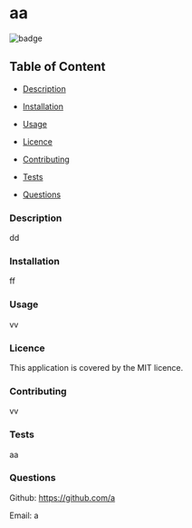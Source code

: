# aa

  ![badge](https://img.shields.io/badge/license-MIT-brightgreen)
 
  ## Table of Content

  - [Description](#description)

  - [Installation](#installation)

  - [Usage](#usage)

  - [Licence](#licence)

  - [Contributing](#contributing)

  - [Tests](#tests)

  - [Questions](#questions)

      
  ### Description

      
  dd

      
  ### Installation


  ff


  ### Usage


  vv


  ### Licence


  This application is covered by the MIT licence.


  ### Contributing


  vv


  ### Tests


  aa


  ### Questions


  Github: https://github.com/a

  Email: a